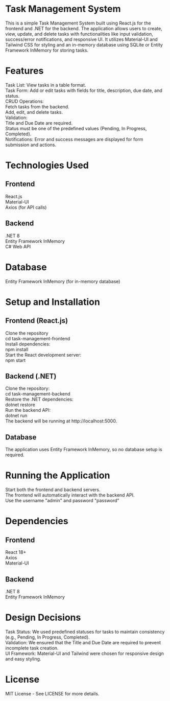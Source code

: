 # Task Management System
This is a simple Task Management System built using React.js for the frontend and .NET for the backend. The application allows users to create, view, update, and delete tasks with functionalities like input validation, success/error notifications, and responsive UI. It utilizes Material-UI and Tailwind CSS for styling and an in-memory database using SQLite or Entity Framework InMemory for storing tasks.

# Features <br />
Task List: View tasks in a table format. <br />
Task Form: Add or edit tasks with fields for title, description, due date, and status. <br />
CRUD Operations: <br />
Fetch tasks from the backend. <br />
Add, edit, and delete tasks. <br />
Validation: <br />
Title and Due Date are required. <br />
Status must be one of the predefined values (Pending, In Progress, Completed). <br />
Notifications: Error and success messages are displayed for form submission and actions. <br />

# Technologies Used <br />
## Frontend <br />
React.js <br />
Material-UI <br />
Axios (for API calls) <br />

## Backend <br />
.NET 8 <br />
Entity Framework InMemory  <br />
C# Web API  <br />

# Database
Entity Framework InMemory (for in-memory database) <br />

# Setup and Installation
## Frontend (React.js) <br />
Clone the repository <br />
cd task-management-frontend <br />
Install dependencies: <br />
npm install <br />
Start the React development server: <br />
npm start <br />

## Backend (.NET)
Clone the repository: <br />
cd task-management-backend <br />
Restore the .NET dependencies: <br />
dotnet restore <br />
Run the backend API: <br />
dotnet run <br />
The backend will be running at http://localhost:5000. <br />

## Database
The application uses Entity Framework InMemory, so no database setup is required. <br />

# Running the Application <br />
Start both the frontend and backend servers. <br />
The frontend will automatically interact with the backend API. <br />
Use the username "admin" and password "password"

# Dependencies <br />
## Frontend <br />
React 18+ <br />
Axios <br />
Material-UI <br />

## Backend
.NET 8 <br />
Entity Framework InMemory <br />

# Design Decisions
Task Status: We used predefined statuses for tasks to maintain consistency (e.g., Pending, In Progress, Completed). <br />
Validation: We ensured that the Title and Due Date are required to prevent incomplete task creation. <br />
UI Framework: Material-UI and Tailwind were chosen for responsive design and easy styling. <br />

# License
MIT License - See LICENSE for more details.
